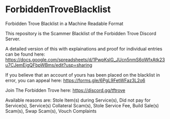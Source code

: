 # ForbiddenTroveBlacklist
Forbidden Trove Blacklist in a Machine Readable Format

This repository is the Scammer Blacklist of the Forbidden Trove Discord Server.

A detailed version of this with explainations and proof for individual entries can be found here: https://docs.google.com/spreadsheets/d/1PwpKslG_JUcn5nmS6oWfxAtk23u7CJemEigQFbpWBms/edit?usp=sharing

If you believe that an account of yours has been placed on the blacklist in error, you can appeal here: https://forms.gle/6PgL9FetWFaz3L2o6

Join The Forbidden Trove here: https://discord.gg/tftrove

Available reasons are:
Stole Item(s) during Service(s),
Did not pay for Service(s),
Service(s) Collateral Scam(s),
Stole Service Fee,
Build Sale(s) Scam(s),
Swap Scam(s),
Vouch Complaints
